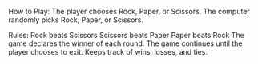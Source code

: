 How to Play:
The player chooses Rock, Paper, or Scissors.
The computer randomly picks Rock, Paper, or Scissors.

Rules:
Rock beats Scissors
Scissors beats Paper
Paper beats Rock
The game declares the winner of each round.
The game continues until the player chooses to exit.
Keeps track of wins, losses, and ties.
